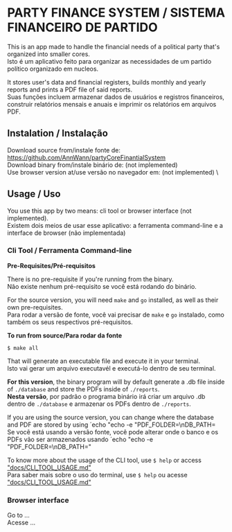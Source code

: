 # PARTY FINANCE SYSTEM / SISTEMA FINANCEIRO DE PARTIDO

This is an app made to handle the financial needs of a political party that's organized into smaller cores. \
Isto é um aplicativo feito para organizar as necessidades de um partido político organizado em nucleos.


It stores user's data and financial registers, builds monthly and yearly reports and prints a PDF file of said reports. \
Suas funções incluem armazenar dados de usuários e registros financeiros, construir relatórios mensais e anuais e imprimir os relatórios em arquivos PDF. 

## Instalation / Instalação

Download source from/instale fonte de: https://github.com/AnnWann/partyCoreFinantialSystem \
Download binary from/instale binário de: (not implemented) \
Use browser version at/use versão no navegador em: (not implemented) \

## Usage / Uso

You use this app by two means: cli tool or browser interface (not implemented). \
Existem dois meios de usar esse aplicativo: a ferramenta command-line e a interface de browser (não implementada)

### Cli Tool / Ferramenta Command-line

**Pre-Requisites/Pré-requisitos**

There is no pre-requisite if you're running from the binary. \
Não existe nenhum pré-requisito se você está rodando do binário. 

For the source version, you will need `make` and `go` installed, as well as their own pre-requisites. \
Para rodar a versão de fonte, você vai precisar de `make` e `go` instalado, como também os seus respectivos pré-requisitos. 

**To run from source/Para rodar da fonte**

    $ make all

That will generate an executable file and execute it in your terminal. \
Isto vai gerar um arquivo executavél e executá-lo dentro de seu terminal. 

**For this version**, the binary program will by default generate a .db file inside of `./database` and store the PDFs inside of `./reports`. \
**Nesta versão**, por padrão o programa binário irá criar um arquivo .db dentro de `./database` e armazenar os PDFs dentro de `./reports`.

If you are using the source version, you can change where the database and PDF are stored by using ´echo "echo -e "PDF_FOLDER=<your-pdf-folder>\nDB_PATH=<your-database-folder> \
Se você está usando a versão fonte, você pode alterar onde o banco e os PDFs vão ser armazenados usando ´echo "echo -e "PDF_FOLDER=<seu-diretorio-pdf>\nDB_PATH=<seu-diretorio-banco>" 

To know more about the usage of the CLI tool, use `$ help` or access ["docs/CLI_TOOL_USAGE.md"](./docs/CLI_TOOL_USAGE.md) \
Para saber mais sobre o uso do terminal, use `$ help` ou acesse ["docs/CLI_TOOL_USAGE.md"](./docs/CLI_TOOL_USAGE.md)

### Browser interface

Go to ... \
Acesse ...









